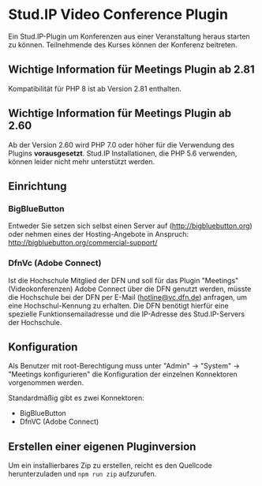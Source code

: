 Stud.IP Video Conference Plugin
===============================

Ein Stud.IP-Plugin um Konferenzen aus einer Veranstaltung heraus starten zu können.
Teilnehmende des Kurses können der Konferenz beitreten.

Wichtige Information für Meetings Plugin ab 2.81
------------------------------------------------
Kompatibilität für PHP 8 ist ab Version 2.81 enthalten.

Wichtige Information für Meetings Plugin ab 2.60
------------------------------------------------

Ab der Version 2.60 wird PHP 7.0 oder höher für die Verwendung des Plugins **vorausgesetzt**. Stud.IP Installationen, die PHP 5.6 verwenden, können leider nicht mehr unterstützt werden.

Einrichtung
-----------

### BigBlueButton

Entweder Sie setzen sich selbst einen Server auf (http://bigbluebutton.org) oder nehmen eines der Hosting-Angebote in Anspruch:
http://bigbluebutton.org/commercial-support/

### DfnVc (Adobe Connect)

Ist die Hochschule Mitglied der DFN und soll für das Plugin "Meetings" (Videokonferenzen)
Adobe Connect über die DFN genutzt werden, müsste die Hochschule bei der DFN
per E-Mail (hotline@vc.dfn.de) anfragen, um eine Hochschul-Kennung zu erhalten.
Die DFN benötigt hierfür eine spezielle Funktionsemailadresse und die IP-Adresse
des Stud.IP-Servers der Hochschule.

Konfiguration
-------------

Als Benutzer mit root-Berechtigung muss unter "Admin" -> "System" -> "Meetings konfigurieren"
die Konfiguration der einzelnen Konnektoren vorgenommen werden.

Standardmäßig gibt es zwei Konnektoren:
* BigBlueButton
* DfnVC (Adobe Connect)

Erstellen einer eigenen Pluginversion
-------------------------------------

Um ein installierbares Zip zu erstellen, reicht es den Quellcode herunterzuladen und `npm run zip` aufzurufen.
